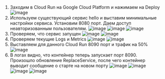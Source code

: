 1. Заходим в Cloud Run на Google Cloud Platform и нажимаем на Deploy
![image](https://github.com/user-attachments/assets/cac90f8a-8c3c-48bc-97c9-ad393bca3467)
2. Используем существующий сервис hello и выставим минимальные настройки сервиса. Установим 8080 порт. Даем доступ неавторизованным пользователям.
![image](https://github.com/user-attachments/assets/74740f8a-d361-409e-a994-b403ea96e037)
![image](https://github.com/user-attachments/assets/138d844e-418a-461c-8319-d80b3db401e7)
![image](https://github.com/user-attachments/assets/5644de63-1a1c-4cbc-a0b4-59bf46f0de85)
3. Проверяем, что сервис запущен
![image](https://github.com/user-attachments/assets/d10a0e00-49f1-4473-9f16-3921529b4a29)
![image](https://github.com/user-attachments/assets/9e8329fc-9b9c-47da-a2f5-299791799319)
4. Проверяем текущие Logs и Metrics
![image](https://github.com/user-attachments/assets/733f3d9b-fb1f-4711-b293-34401013ab40)
![image](https://github.com/user-attachments/assets/37913e95-03be-4e47-ba79-8b4b826b60ed)
5. Выставляем для данного Cloud Run 8090 порт и трафик на 50%
![image](https://github.com/user-attachments/assets/23fb99ee-a8b1-41a9-b7b7-0d6b79d3d3b0)
6. В логах видно, что контейнер теперь запускает порт 8090. Произошло обновление ReplaceService, после чего контейнер выводит сообщение о старте на новом порту
![image](https://github.com/user-attachments/assets/1f6828fd-fd76-4e2d-ac93-c3b5049897b2)
![image](https://github.com/user-attachments/assets/91f5d98b-8c8b-4df7-90a0-8f09f37b07ba)
![image](https://github.com/user-attachments/assets/7575227e-daa2-4345-8a94-5fcd1ae017dd)
![image](https://github.com/user-attachments/assets/8903a46a-9e77-4142-adac-0713355333e9)
